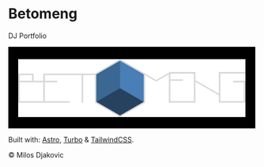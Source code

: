 # Betomeng

DJ Portfolio

<div style="background: black; padding: 25px 20px 20px; width: 460px">
  <img alt="Betomeng logo" src="./public/images/betomeng-logo.svg" width="460" />
</div>

Built with:
[Astro](https://astro.build/),
[Turbo](https://turbo.hotwired.dev/) &
[TailwindCSS](https://tailwindcss.com/).

© Milos Djakovic
